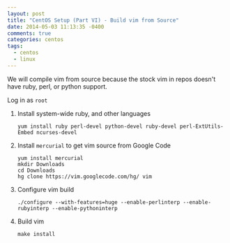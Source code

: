```yaml
---
layout: post
title: "CentOS Setup (Part VI) - Build vim from Source"
date: 2014-05-03 11:13:35 -0400
comments: true
categories: centos
tags:
  - centos
  - linux
---
```


We will compile vim from source because the stock vim in repos doesn't have
ruby, perl, or python support.

Log in as `root`

<!-- more -->

1. Install system-wide ruby, and other languages

    ```
    yum install ruby perl-devel python-devel ruby-devel perl-ExtUtils-Embed ncurses-devel
    ```

1. Install `mercurial` to get vim source from Google Code

    ```
    yum install mercurial
    mkdir Downloads
    cd Downloads
    hg clone https://vim.googlecode.com/hg/ vim
    ```

3. Configure vim build

    ```
    ./configure --with-features=huge --enable-perlinterp --enable-rubyinterp --enable-pythoninterp
    ```

4. Build vim

    ```
    make install
    ```
